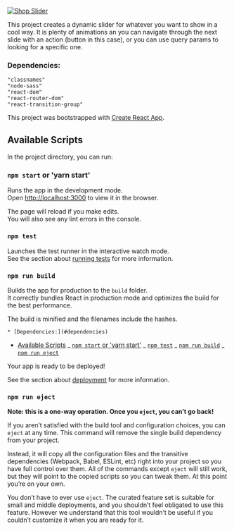[![Shop Slider](https://i.imgur.com/8fQ9zVE.png)](https://www.youtube.com/embed/eH9ntcwDsno?rel=0 'Click to watch')

This project creates a dynamic slider for whatever you want to show in a cool way. It is plenty of animations an you can navigate through the next slide with an action (button in this case), or you can use query params to looking for a specific one.

### Dependencies:

    "classnames"
    "node-sass"
    "react-dom"
    "react-router-dom"
    "react-transition-group"

This project was bootstrapped with [Create React App](https://github.com/facebook/create-react-app).

## Available Scripts

In the project directory, you can run:

### `npm start` or 'yarn start'

Runs the app in the development mode.<br>
Open [http://localhost:3000](http://localhost:3000) to view it in the browser.

The page will reload if you make edits.<br>
You will also see any lint errors in the console.

### `npm test`

Launches the test runner in the interactive watch mode.<br>
See the section about [running tests](https://facebook.github.io/create-react-app/docs/running-tests) for more information.

### `npm run build`

Builds the app for production to the `build` folder.<br>
It correctly bundles React in production mode and optimizes the build for the best performance.

The build is minified and the filenames include the hashes.<br>

<!-- @import "[TOC]" {cmd="toc" depthFrom=1 depthTo=6 orderedList=false} -->

<!-- code_chunk_output -->

    * [Dependencies:](#dependencies)

- [Available Scripts](#available-scripts)
  _ [`npm start` or 'yarn start'](#npm-start-or-yarn-start)
  _ [`npm test`](#npm-test)
  _ [`npm run build`](#npm-run-build)
  _ [`npm run eject`](#npm-run-eject)

<!-- /code_chunk_output -->

Your app is ready to be deployed!

See the section about [deployment](https://facebook.github.io/create-react-app/docs/deployment) for more information.

### `npm run eject`

**Note: this is a one-way operation. Once you `eject`, you can’t go back!**

If you aren’t satisfied with the build tool and configuration choices, you can `eject` at any time. This command will remove the single build dependency from your project.

Instead, it will copy all the configuration files and the transitive dependencies (Webpack, Babel, ESLint, etc) right into your project so you have full control over them. All of the commands except `eject` will still work, but they will point to the copied scripts so you can tweak them. At this point you’re on your own.

You don’t have to ever use `eject`. The curated feature set is suitable for small and middle deployments, and you shouldn’t feel obligated to use this feature. However we understand that this tool wouldn’t be useful if you couldn’t customize it when you are ready for it.
